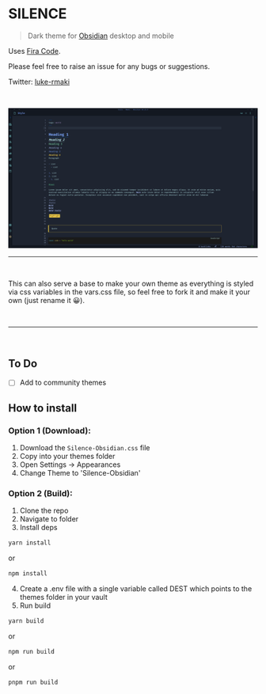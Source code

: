 # SILENCE

> Dark theme for [Obsidian](https://obsidian.md/) desktop and mobile


Uses [Fira Code](https://fonts.google.com/specimen/Fira+Code).

Please feel free to raise an issue for any bugs or suggestions.

Twitter: [luke-rmaki](https://twitter.com/luke_rmaki)

<br />


![screenshot of the theme](Screenshot%20from%202022-07-28%2017-10-30.png)

---
<br />


This can also serve a base to make your own theme as everything is styled via css variables in the vars.css file, so feel free to fork it and make it your own (just rename it 😀).

<br />




---
<br />

## To Do
- [ ] Add to community themes



## How to install
<!-- ### Option 1 (Add from Obsidian)
- This theme is now listed in Obsidian's community themes
- Open Obsidian -> Settings -> Appearance 
- Browser Community themes and search for Rmaki -->


### Option 1 (Download):

1. Download the `Silence-Obsidian.css` file
2. Copy into your themes folder
3. Open Settings -> Appearances
4. Change Theme to 'Silence-Obsidian'

### Option 2 (Build):

1. Clone the repo
2. Navigate to folder
3. Install deps

```bash
yarn install
```

or

```bash
npm install
```

4. Create a .env file with a single variable called DEST which points to the themes folder in your vault
5. Run build

```bash
yarn build
```

or

```bash
npm run build
```
or

```bash
pnpm run build
```
